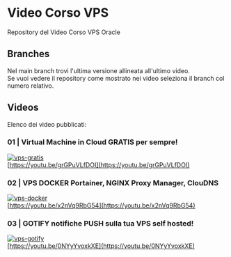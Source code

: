 # Video Corso VPS
Repository del Video Corso VPS Oracle

## Branches
Nel main branch trovi l'ultima versione allineata all'ultimo video.  
Se vuoi vedere il repository come mostrato nei video seleziona il branch col numero relativo.

## Videos
Elenco dei video pubblicati:

### 01 | Virtual Machine in Cloud GRATIS per sempre!
[![vps-gratis](https://img.youtube.com/vi/grGPuVLfDOI/mqdefault.jpg)](https://youtu.be/grGPuVLfDOI "Virtual Machine in Cloud GRATIS per sempre!")  
[https://youtu.be/grGPuVLfDOI](https://youtu.be/grGPuVLfDOI)

### 02 | VPS DOCKER Portainer, NGINX Proxy Manager, ClouDNS
[![vps-docker](https://img.youtube.com/vi/ulkpxPh_pRE/mqdefault.jpg)](https://youtu.be/x2nVq9RbG54 "VPS DOCKER Portainer, NGINX Proxy Manager, ClouDNS")  
[https://youtu.be/x2nVq9RbG54](https://youtu.be/x2nVq9RbG54)

### 03 | GOTIFY notifiche PUSH sulla tua VPS self hosted!
[![vps-gotify](https://img.youtube.com/vi/0NYyYvoxkXE/mqdefault.jpg)](https://youtu.be/0NYyYvoxkXE "GOTIFY notifiche PUSH sulla tua VPS self hosted!")  
[https://youtu.be/0NYyYvoxkXE](https://youtu.be/0NYyYvoxkXE)
